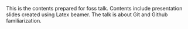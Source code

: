 This is the contents prepared for foss talk.
Contents include presentation slides created using Latex beamer.
The talk is about Git and Github familiarization.
